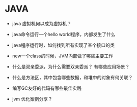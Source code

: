 # JAVA

- java 虚拟机何以成为虚拟机？

- java命令运行一个hello world程序，内部发生了什么

- java程序运行时，如何找到所有实现了某个接口的类

- new一个class的时候，JVM内部做了哪些主要工作

- 什么是双亲委派，为什么需要双亲委派？ 有哪些应用场景？

- 什么是方法区，其中包含哪些数据，和堆中的对象有何关联？

- 编写GC友好的代码有哪些最佳实践

- jvm 优化案例分享？